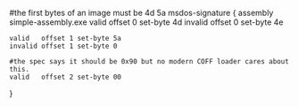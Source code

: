 

#the first bytes of an image must be 4d 5a
msdos-signature {
	assembly simple-assembly.exe
	valid   offset 0 set-byte 4d
	invalid offset 0 set-byte 4e

	valid   offset 1 set-byte 5a
	invalid offset 1 set-byte 0

	#the spec says it should be 0x90 but no modern COFF loader cares about this.
	valid   offset 2 set-byte 00
}

